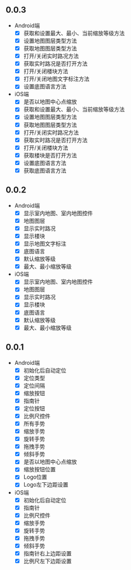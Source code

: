 ## 0.0.3

- Android端
  - [x] 获取和设置最大、最小、当前缩放等级方法
  - [x] 设置地图图层类型方法
  - [x] 获取地图图层类型方法
  - [x] 打开/关闭实时路况方法
  - [x] 获取实时路况是否打开方法
  - [x] 打开/关闭楼块方法
  - [x] 打开/关闭地图文字标注方法
  - [x] 设置底图语言方法

- iOS端
  - [x] 是否以地图中心点缩放
  - [x] 获取和设置最大、最小、当前缩放等级方法
  - [x] 设置地图图层类型方法
  - [x] 获取地图图层类型方法
  - [x] 打开/关闭实时路况方法
  - [x] 获取实时路况是否打开方法
  - [x] 打开/关闭楼块方法
  - [x] 获取楼块是否打开方法
  - [x] 设置底图语言方法
  - [x] 获取底图语言方法

## 0.0.2

- Android端
  - [x] 显示室内地图、室内地图控件
  - [x] 地图图层
  - [x] 显示实时路况
  - [x] 显示楼块
  - [x] 显示地图文字标注
  - [x] 底图语言
  - [x] 默认缩放等级
  - [x] 最大、最小缩放等级

- iOS端
  - [x] 显示室内地图、室内地图控件
  - [x] 地图图层
  - [x] 显示实时路况
  - [x] 显示楼块
  - [x] 底图语言
  - [x] 默认缩放等级
  - [x] 最大、最小缩放等级

## 0.0.1

- Android端
  - [x] 初始化后自动定位
  - [x] 定位类型
  - [x] 定位间隔
  - [x] 缩放按钮
  - [x] 指南针
  - [x] 定位按钮
  - [x] 比例尺控件
  - [x] 所有手势
  - [x] 缩放手势
  - [x] 旋转手势
  - [x] 拖拽手势
  - [x] 倾斜手势
  - [x] 是否以地图中心点缩放
  - [x] 缩放按钮位置
  - [x] Logo位置
  - [x] Logo左下边距设置
    
- iOS端
  - [x] 初始化后自动定位
  - [x] 指南针
  - [x] 比例尺控件
  - [x] 缩放手势
  - [x] 旋转手势
  - [x] 拖拽手势
  - [x] 倾斜手势
  - [x] 指南针右上边距设置
  - [x] 比例尺左下边距设置

